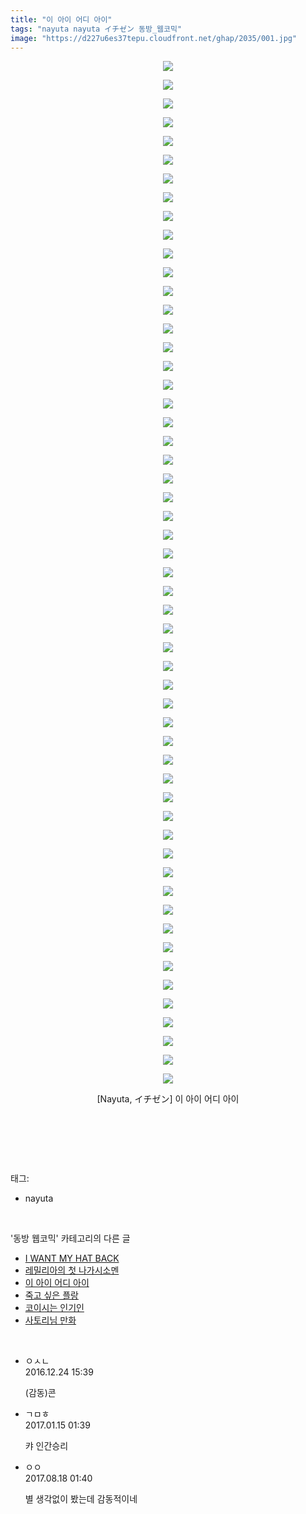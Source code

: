 ```yaml
---
title: "이 아이 어디 아이"
tags: "nayuta nayuta イチゼン 동방_웹코믹"
image: "https://d227u6es37tepu.cloudfront.net/ghap/2035/001.jpg"
---
```

<div class="article">
<p style="text-align: center; clear: none; float: none;"><img src="{{ site.imgserver6 }}/ghap/2035/001.jpg"/></p>
<p style="text-align: center; clear: none; float: none;"><img src="{{ site.imgserver6 }}/ghap/2035/002.jpg"/></p>
<p style="text-align: center; clear: none; float: none;"><img src="{{ site.imgserver6 }}/ghap/2035/003.jpg"/></p>
<p style="text-align: center; clear: none; float: none;"><img src="{{ site.imgserver6 }}/ghap/2035/004.jpg"/></p>
<p style="text-align: center; clear: none; float: none;"><img src="{{ site.imgserver6 }}/ghap/2035/005.jpg"/></p>
<p style="text-align: center; clear: none; float: none;"><img src="{{ site.imgserver6 }}/ghap/2035/006.jpg"/></p>
<p style="text-align: center; clear: none; float: none;"><img src="{{ site.imgserver6 }}/ghap/2035/007.jpg"/></p>
<p style="text-align: center; clear: none; float: none;"><img src="{{ site.imgserver6 }}/ghap/2035/008.jpg"/></p>
<p style="text-align: center; clear: none; float: none;"><img src="{{ site.imgserver6 }}/ghap/2035/009.jpg"/></p>
<p style="text-align: center; clear: none; float: none;"><img src="{{ site.imgserver6 }}/ghap/2035/010.jpg"/></p>
<p style="text-align: center; clear: none; float: none;"><img src="{{ site.imgserver6 }}/ghap/2035/011.jpg"/></p>
<p style="text-align: center; clear: none; float: none;"><img src="{{ site.imgserver6 }}/ghap/2035/012.jpg"/></p>
<p style="text-align: center; clear: none; float: none;"><img src="{{ site.imgserver6 }}/ghap/2035/013.jpg"/></p>
<p style="text-align: center; clear: none; float: none;"><img src="{{ site.imgserver6 }}/ghap/2035/014.jpg"/></p>
<p style="text-align: center; clear: none; float: none;"><img src="{{ site.imgserver6 }}/ghap/2035/015.jpg"/></p>
<p style="text-align: center; clear: none; float: none;"><img src="{{ site.imgserver6 }}/ghap/2035/016.jpg"/></p>
<p style="text-align: center; clear: none; float: none;"><img src="{{ site.imgserver6 }}/ghap/2035/017.jpg"/></p>
<p style="text-align: center; clear: none; float: none;"><img src="{{ site.imgserver6 }}/ghap/2035/018.jpg"/></p>
<p style="text-align: center; clear: none; float: none;"><img src="{{ site.imgserver6 }}/ghap/2035/019.jpg"/></p>
<p style="text-align: center; clear: none; float: none;"><img src="{{ site.imgserver6 }}/ghap/2035/020.jpg"/></p>
<p style="text-align: center; clear: none; float: none;"><img src="{{ site.imgserver6 }}/ghap/2035/021.jpg"/></p>
<p style="text-align: center; clear: none; float: none;"><img src="{{ site.imgserver6 }}/ghap/2035/022.jpg"/></p>
<p style="text-align: center; clear: none; float: none;"><img src="{{ site.imgserver6 }}/ghap/2035/023.jpg"/></p>
<p style="text-align: center; clear: none; float: none;"><img src="{{ site.imgserver6 }}/ghap/2035/024.jpg"/></p>
<p style="text-align: center; clear: none; float: none;"><img src="{{ site.imgserver6 }}/ghap/2035/025.jpg"/></p>
<p style="text-align: center; clear: none; float: none;"><img src="{{ site.imgserver6 }}/ghap/2035/026.jpg"/></p>
<p style="text-align: center; clear: none; float: none;"><img src="{{ site.imgserver6 }}/ghap/2035/027.jpg"/></p>
<p style="text-align: center; clear: none; float: none;"><img src="{{ site.imgserver6 }}/ghap/2035/028.jpg"/></p>
<p style="text-align: center; clear: none; float: none;"><img src="{{ site.imgserver6 }}/ghap/2035/029.jpg"/></p>
<p style="text-align: center; clear: none; float: none;"><img src="{{ site.imgserver6 }}/ghap/2035/030.jpg"/></p>
<p style="text-align: center; clear: none; float: none;"><img src="{{ site.imgserver6 }}/ghap/2035/031.jpg"/></p>
<p style="text-align: center; clear: none; float: none;"><img src="{{ site.imgserver6 }}/ghap/2035/032.jpg"/></p>
<p style="text-align: center; clear: none; float: none;"><img src="{{ site.imgserver6 }}/ghap/2035/033.jpg"/></p>
<p style="text-align: center; clear: none; float: none;"><img src="{{ site.imgserver6 }}/ghap/2035/034.jpg"/></p>
<p style="text-align: center; clear: none; float: none;"><img src="{{ site.imgserver6 }}/ghap/2035/035.jpg"/></p>
<p style="text-align: center; clear: none; float: none;"><img src="{{ site.imgserver6 }}/ghap/2035/036.jpg"/></p>
<p style="text-align: center; clear: none; float: none;"><img src="{{ site.imgserver6 }}/ghap/2035/037.jpg"/></p>
<p style="text-align: center; clear: none; float: none;"><img src="{{ site.imgserver6 }}/ghap/2035/038.jpg"/></p>
<p style="text-align: center; clear: none; float: none;"><img src="{{ site.imgserver6 }}/ghap/2035/039.jpg"/></p>
<p style="text-align: center; clear: none; float: none;"><img src="{{ site.imgserver6 }}/ghap/2035/040.jpg"/></p>
<p style="text-align: center; clear: none; float: none;"><img src="{{ site.imgserver6 }}/ghap/2035/041.jpg"/></p>
<p style="text-align: center; clear: none; float: none;"><img src="{{ site.imgserver6 }}/ghap/2035/042.jpg"/></p>
<p style="text-align: center; clear: none; float: none;"><img src="{{ site.imgserver6 }}/ghap/2035/043.jpg"/></p>
<p style="text-align: center; clear: none; float: none;"><img src="{{ site.imgserver6 }}/ghap/2035/044.jpg"/></p>
<p style="text-align: center; clear: none; float: none;"><img src="{{ site.imgserver6 }}/ghap/2035/045.jpg"/></p>
<p style="text-align: center; clear: none; float: none;"><img src="{{ site.imgserver6 }}/ghap/2035/046.jpg"/></p>
<p style="text-align: center; clear: none; float: none;"><img src="{{ site.imgserver6 }}/ghap/2035/047.jpg"/></p>
<p style="text-align: center; clear: none; float: none;"><img src="{{ site.imgserver6 }}/ghap/2035/048.jpg"/></p>
<p style="text-align: center; clear: none; float: none;"><img src="{{ site.imgserver6 }}/ghap/2035/049.jpg"/></p>
<p style="text-align: center; clear: none; float: none;"><img src="{{ site.imgserver6 }}/ghap/2035/050.jpg"/></p>
<p style="text-align: center; clear: none; float: none;"><img src="{{ site.imgserver6 }}/ghap/2035/051.jpg"/></p>
<p style="text-align: center; clear: none; float: none;"><img src="{{ site.imgserver6 }}/ghap/2035/052.jpg"/></p>
<p style="text-align: center; clear: none; float: none;"><img src="{{ site.imgserver6 }}/ghap/2035/053.jpg"/></p>
<p style="text-align: center; clear: none; float: none;"><img src="{{ site.imgserver6 }}/ghap/2035/054.jpg"/></p>
<p style="text-align: center; clear: none; float: none;"><img src="{{ site.imgserver6 }}/ghap/2035/055.jpg"/></p>
<p style="text-align: center; clear: none; float: none;">[Nayuta, イチゼン] 이 아이 어디 아이</p>
<p style="text-align: center; clear: none; float: none;"><br/></p>
<p><br/></p>
</div><br/>
<div class="tagTrail">
<p>태그: </p>
<ul>
<li>nayuta</li>
</ul>
</div><br/>
<div class="another">
<p>'동방 웹코믹' 카테고리의 다른 글</p>
<ul>
<li><a href="/ghap_2053">I WANT MY HAT BACK</a></li>
<li><a href="/ghap_2047">레밀리아의 첫 나가시소멘</a></li>
<li><a href="/ghap_2035">이 아이 어디 아이</a></li>
<li><a href="/ghap_2024">죽고 싶은 플랑</a></li>
<li><a href="/ghap_2009">코이시는 인기인</a></li>
<li><a href="/ghap_2007">사토리님 만화</a></li>
</ul>
</div><br/>
<div class="cb_module cb_fluid">
<div class="cb_wrt cb_profile">
<div class="comment">
<ul>
<li class="cb_thumb_off" id="comment14876363">
<div class="cb_comment_area">
<div class="cb_info_area">
<div class="cb_section">
<span class="cb_nick_name">ㅇㅅㄴ</span>
</div>
<div class="cb_section">
<span class="cb_date">2016.12.24 15:39 </span>
</div>
</div>
<div class="cb_dsc_comment">
<p class="cb_dsc">
											(감동)콘
										</p>
</div>
</div></li>
<li class="cb_thumb_off" id="comment14892077">
<div class="cb_comment_area">
<div class="cb_info_area">
<div class="cb_section">
<span class="cb_nick_name">ㄱㅁㅎ</span>
</div>
<div class="cb_section">
<span class="cb_date">2017.01.15 01:39 </span>
</div>
</div>
<div class="cb_dsc_comment">
<p class="cb_dsc">
											캬 인간승리
										</p>
</div>
</div></li>
<li class="cb_thumb_off" id="comment15062453">
<div class="cb_comment_area">
<div class="cb_info_area">
<div class="cb_section">
<span class="cb_nick_name">ㅇㅇ</span>
</div>
<div class="cb_section">
<span class="cb_date">2017.08.18 01:40 </span>
</div>
</div>
<div class="cb_dsc_comment">
<p class="cb_dsc">
											별 생각없이 봤는데 감동적이네
										</p>
</div>
</div></li>
</ul>
</div>
</div><!-- commentList close -->
</div><br/>
